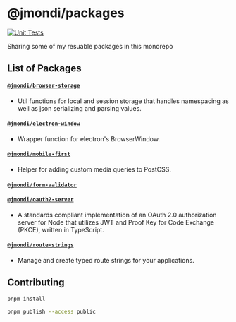 # @jmondi/packages

[![Unit Tests](https://github.com/jasonraimondi/jmondi/actions/workflows/unit_test.yaml/badge.svg)](https://github.com/jasonraimondi/jmondi/actions/workflows/unit_test.yaml)

Sharing some of my resuable packages in this monorepo

## List of Packages

#### [`@jmondi/browser-storage`](./packages/browser-storage)

* Util functions for local and session storage that handles namespacing as well as json serializing and parsing values.

#### [`@jmondi/electron-window`](./packages/electron-window)

* Wrapper function for electron's BrowserWindow.

#### [`@jmondi/mobile-first`](./packages/custom-media-mobile-first)

* Helper for adding custom media queries to PostCSS.

#### [`@jmondi/form-validator`](./packages/form-validator)

#### [`@jmondi/oauth2-server`](https://github.com/jasonraimondi/ts-oauth2-server)

* A standards compliant implementation of an OAuth 2.0 authorization server for Node that utilizes JWT and Proof Key for Code Exchange (PKCE), written in TypeScript. 

#### [`@jmondi/route-strings`](./packages/route-strings)

* Manage and create typed route strings for your applications.

## Contributing

```bash
pnpm install
```

```bash
pnpm publish --access public
```
